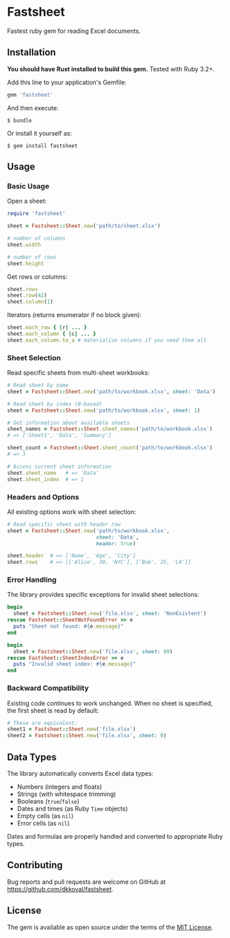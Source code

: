 # Fastsheet

Fastest ruby gem for reading Excel documents.

## Installation

**You should have Rust installed to build this gem.** Tested with Ruby 3.2+.

Add this line to your application's Gemfile:

```ruby
gem 'fastsheet'
```

And then execute:

    $ bundle

Or install it yourself as:

    $ gem install fastsheet

## Usage

### Basic Usage

Open a sheet:

```ruby
require 'fastsheet'

sheet = Fastsheet::Sheet.new('path/to/sheet.xlsx')

# number of columns
sheet.width

# number of rows
sheet.height
```

Get rows or columns:

```ruby
sheet.rows
sheet.row(42)
sheet.column(1)
```

Iterators (returns enumerator if no block given):

```ruby
sheet.each_row { |r| ... }
sheet.each_column { |c| ... }
sheet.each_column.to_a # materialize columns if you need them all
```

### Sheet Selection

Read specific sheets from multi-sheet workbooks:

```ruby
# Read sheet by name
sheet = Fastsheet::Sheet.new('path/to/workbook.xlsx', sheet: 'Data')

# Read sheet by index (0-based)
sheet = Fastsheet::Sheet.new('path/to/workbook.xlsx', sheet: 1)

# Get information about available sheets
sheet_names = Fastsheet::Sheet.sheet_names('path/to/workbook.xlsx')
# => ['Sheet1', 'Data', 'Summary']

sheet_count = Fastsheet::Sheet.sheet_count('path/to/workbook.xlsx')
# => 3

# Access current sheet information
sheet.sheet_name   # => 'Data'
sheet.sheet_index  # => 1
```

### Headers and Options

All existing options work with sheet selection:

```ruby
# Read specific sheet with header row
sheet = Fastsheet::Sheet.new('path/to/workbook.xlsx',
                             sheet: 'Data',
                             header: true)

sheet.header  # => ['Name', 'Age', 'City']
sheet.rows    # => [['Alice', 30, 'NYC'], ['Bob', 25, 'LA']]
```

### Error Handling

The library provides specific exceptions for invalid sheet selections:

```ruby
begin
  sheet = Fastsheet::Sheet.new('file.xlsx', sheet: 'NonExistent')
rescue Fastsheet::SheetNotFoundError => e
  puts "Sheet not found: #{e.message}"
end

begin
  sheet = Fastsheet::Sheet.new('file.xlsx', sheet: 99)
rescue Fastsheet::SheetIndexError => e
  puts "Invalid sheet index: #{e.message}"
end
```

### Backward Compatibility

Existing code continues to work unchanged. When no sheet is specified, the first sheet is read by default:

```ruby
# These are equivalent:
sheet1 = Fastsheet::Sheet.new('file.xlsx')
sheet2 = Fastsheet::Sheet.new('file.xlsx', sheet: 0)
```

## Data Types

The library automatically converts Excel data types:

- Numbers (integers and floats)
- Strings (with whitespace trimming)
- Booleans (`true`/`false`)
- Dates and times (as Ruby `Time` objects)
- Empty cells (as `nil`)
- Error cells (as `nil`)

Dates and formulas are properly handled and converted to appropriate Ruby types.

## Contributing

Bug reports and pull requests are welcome on GitHub at https://github.com/dkkoval/fastsheet.

## License

The gem is available as open source under the terms of the [MIT License](http://opensource.org/licenses/MIT).
